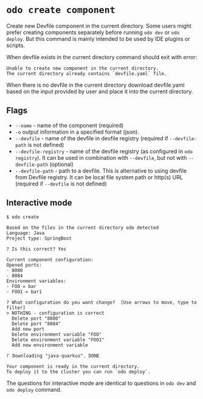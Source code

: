 
# `odo create component`



Create new Devfile component in the current directory.
Some users might prefer creating components separately before running `odo dev` or `odo deploy`.
But this command is mainly intended to be used by IDE plugins or scripts.





When devfile exists in the current directory command should exit with error:
```
Unable to create new component in the current directory.
The current directory already contains `devfile.yaml` file.
```

When there is no devfile in the current directory download devfile.yaml based on the input provided by user and place it into the current directory.

## Flags

- `--name` - name of the component (required)
- `-o` output information in a specified format (json).
- `--devfile` - name of the devfile in devfile registry (required if `--devfile-path` is not defined)
- `--devfile-registry` - name of the devfile registry (as configured in `odo registry`). It can be used in combination with `--devfile`, but not with `--devfile-path` (optional)
- `--devfile-path` - path to a devfile. This is alternative to using devfile from Devfile registry. It can be local file system path or http(s) URL (required if `--devfile` is not defined)



## Interactive mode
```
$ odo create

Based on the files in the current directory odo detected
Language: Java
Project type: SpringBoot

? Is this correct? Yes

Current component configuration:
Opened ports:
- 8080
- 8084
Environment variables:
- FOO = bar
- FOO1 = bar1

? What configuration do you want change?  [Use arrows to move, type to filter]
> NOTHING - configuration is correct
  Delete port "8080"
  Delete port "8084"
  Add new port
  Delete environment variable "FOO"
  Delete environment variable "FOO1"
  Add new environment variable

⠏ Downloading "java-quarkus". DONE

Your component is ready in the current directory.
To deploy it to the cluster you can run `odo deploy`.
```

The questions for interactive mode are identical to questions in `odo dev` and `odo deploy` command.


